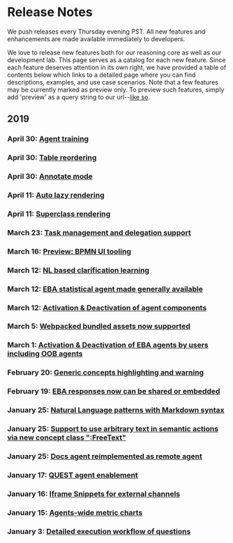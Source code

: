 # Release Notes

We push releases every Thursday evening PST. All new features and enhancements are made available immediately to developers.

We love to release new features both for our reasoning core as well as our development lab. This page serves as a catalog for each new feature. Since each feature deserves attention in its own right, we have provided a table of contents below which links to a detailed page where you can find descriptions, examples, and use case scenarios. Note that a few features may be currently marked as preview only. To preview such features, simply add 'preview' as a query string to our url--[like so](https://eba.ibm.com/assistant?preview).

## 2019
### April 30:   [Agent training](./blogs/AgentLearning.md)
### April 30:    [Table reordering](./blogs/TableOrdering.md)
### April 30:    [Annotate mode](./blogs/AnnotateMode.md)
### April 11:    [Auto lazy rendering](./blogs/AutoLazyRender.md)
### April 11:    [Superclass rendering](./blogs/SuperclassRender.md)
### March 23:    [Task management and delegation support](./blogs/TaskManagement.md)
### March 16:    [Preview: BPMN UI tooling](./blogs/BPMN.md)
### March 12:    [NL based clarification learning](./blogs/NLLearning.md)
### March 12:    [EBA statistical agent made generally available](./blogs/StatisicsAgent.md)
### March 12:    [Activation & Deactivation of agent components](./blogs/ComponentActivation.md)
### March 5:    [Webpacked bundled assets now supported](./blogs/WebpackAssets.md)
### March 1:     [Activation & Deactivation of EBA agents by users including OOB agents](./blogs/AgentActivation.md)
### February 20: [Generic concepts highlighting and warning](./blogs/GenericConceptsHighlight.md)
### February 19: [EBA responses now can be shared or embedded](./blogs/PortableSnippets.md)
### January 25:  [Natural Language patterns with Markdown syntax](./blogs/MarkdownPatterns.md)
### January 25:  [Support to use arbitrary text in semantic actions via new concept class ":FreeText"](./blogs/FreeText.md)
### January 25:  [Docs agent reimplemented as remote agent](./blogs/RemoteDocsAgent.md)
### January 17:  [QUEST agent enablement](../samples/Quest.md)  
### January 16:  [Iframe Snippets for external channels](./blogs/ChannelSnippets.md)
### January 15:  [Agents-wide metric charts](./blogs/AgentsMetrics.md)
### January 3: [Detailed execution workflow of questions](./blogs/ExecutionWorkflow.md)


